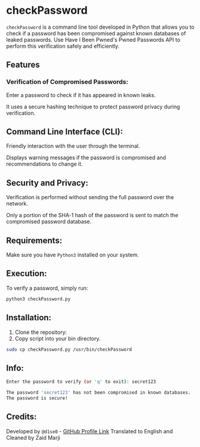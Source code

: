 # checkPassword

`checkPassword` is a command line tool developed in Python that allows you to check if a password has been compromised against known databases of leaked passwords. Use Have I Been Pwned's Pwned Passwords API to perform this verification safely and efficiently.

## Features

### Verification of Compromised Passwords:

Enter a password to check if it has appeared in known leaks.

It uses a secure hashing technique to protect password privacy during verification.

## Command Line Interface (CLI):

Friendly interaction with the user through the terminal.

Displays warning messages if the password is compromised and recommendations to change it.

## Security and Privacy:

Verification is performed without sending the full password over the network.

Only a portion of the SHA-1 hash of the password is sent to match the compromised password database.

## Requirements:

Make sure you have `Python3` installed on your system.

## Execution:

To verify a password, simply run:

```bash
python3 checkPassword.py
```

## Installation:
1. Clone the repository:
2. Copy script into your bin directory.

```bash
sudo cp checkPassword.py /usr/bin/checkPassword
```
## Info:

```bash
Enter the password to verify (or 'q' to exit): secret123

The password 'secret123' has not been compromised in known databases.
The password is secure!
```

## Credits:

Developed by `@d1se0` - [GitHub Profile Link](https://github.com/D1se0)
Translated to English and Cleaned by Zaid Marji
